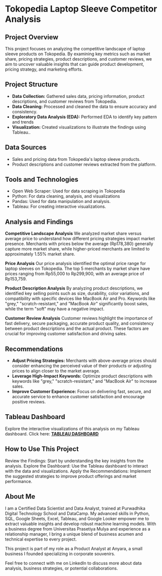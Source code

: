 # Tokopedia Laptop Sleeve Competitor Analysis

## Project Overview
This project focuses on analyzing the competitive landscape of laptop sleeve products on Tokopedia. By examining key metrics such as market share, pricing strategies, product descriptions, and customer reviews, we aim to uncover valuable insights that can guide product development, pricing strategy, and marketing efforts.

## Project Structure
- **Data Collection:** Gathered sales data, pricing information, product descriptions, and customer reviews from Tokopedia.
- **Data Cleaning:** Processed and cleaned the data to ensure accuracy and consistency.
- **Exploratory Data Analysis (EDA):** Performed EDA to identify key pattern and trends
- **Visualization:** Created visualizations to illustrate the findings using Tableau..

## Data Sources
- Sales and pricing data from Tokopedia's laptop sleeve products.
- Product descriptions and customer reviews extracted from the platform.

## Tools and Technologies
- Open Web Scraper: Used for data scraping in Tokopedia
- Python: For data cleaning, analysis, and visualizations
- Pandas: Used for data manipulation and analysis.
- Tableau: For creating interactive visualizations.

## Analysis and Findings
**Competitive Landscape Analysis**
We analyzed market share versus average price to understand how different pricing strategies impact market presence. Merchants with prices below the average (Rp178,380) generally capture more market share, while higher-priced merchants are limited to approximately 1.55% market share.

**Price Analysis**
Our price analysis identified the optimal price range for laptop sleeves on Tokopedia. The top 5 merchants by market share have prices ranging from Rp55,000 to Rp299,900, with an average price of Rp153,759.

**Product Description Analysis**
By analyzing product descriptions, we identified key selling points such as size, durability, color variations, and compatibility with specific devices like MacBook Air and Pro. Keywords like "grey," "scratch-resistant," and "MacBook Air" significantly boost sales, while the term "soft" may have a negative impact.

**Customer Review Analysis**
Customer reviews highlight the importance of fast delivery, secure packaging, accurate product quality, and consistency between product descriptions and the actual product. These factors are crucial for improving customer satisfaction and driving sales.

## Recommendations
- **Adjust Pricing Strategies:** Merchants with above-average prices should consider enhancing the perceived value of their products or adjusting prices to align closer to the market average.
- **Leverage High-Impact Keywords:** Optimize product descriptions with keywords like "grey," "scratch-resistant," and "MacBook Air" to increase sales.
- **Improve Customer Experience:** Focus on delivering fast, secure, and accurate service to enhance customer satisfaction and encourage positive reviews.

## Tableau Dashboard
Explore the interactive visualizations of this analysis on my Tableau dashboard. Click here: **[TABLEAU DASHBOARD](https://public.tableau.com/app/profile/yogga.prastya.wijaya/viz/TokopediaLaptopSleeveCompetitorAnalysis/Dashboard1?publish=yes)**

## How to Use This Project
Review the Findings: Start by understanding the key insights from the analysis.
Explore the Dashboard: Use the Tableau dashboard to interact with the data and visualizations.
Apply the Recommendations: Implement the suggested strategies to improve product offerings and market performance.

## About Me
I am a Certified Data Scientist and Data Analyst, trained at Purwadhika Digital Technology School and DataCamp. My advanced skills in Python, SQL, Google Sheets, Excel, Tableau, and Google Looker empower me to extract valuable insights and develop robust machine learning models. With a business degree from Universitas Prasetiya Mulya and experience as a relationship manager, I bring a unique blend of business acumen and technical expertise to every project.

This project is part of my role as a Product Analyst at Anyara, a small business I founded specializing in corporate souvenirs.

Feel free to connect with me on LinkedIn to discuss more about data analysis, business strategies, or potential collaborations.

